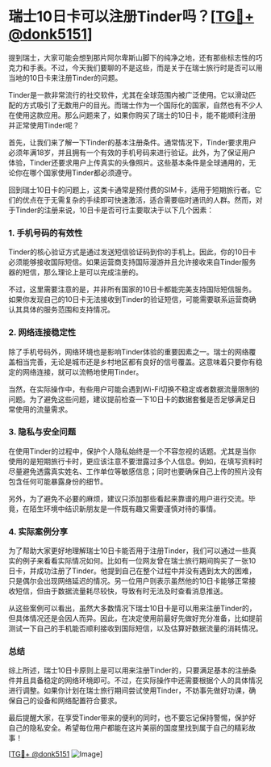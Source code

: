 # 瑞士10日卡可以注册Tinder吗？[[TG💪+ @donk5151](https://t.me/s/donk5151)]

提到瑞士，大家可能会想到那片阿尔卑斯山脚下的纯净之地，还有那些标志性的巧克力和手表。不过，今天我们要聊的不是这些，而是关于在瑞士旅行时是否可以用当地的10日卡来注册Tinder的问题。

Tinder是一款非常流行的社交软件，尤其在全球范围内被广泛使用。它以滑动匹配的方式吸引了无数用户的目光。而瑞士作为一个国际化的国家，自然也有不少人在使用这款应用。那么问题来了，如果你购买了瑞士的10日卡，能不能顺利注册并正常使用Tinder呢？

首先，让我们来了解一下Tinder的基本注册条件。通常情况下，Tinder要求用户必须年满18岁，并且拥有一个有效的手机号码来进行验证。此外，为了保证用户体验，Tinder还要求用户上传真实的头像照片。这些基本条件是全球通用的，无论你在哪个国家使用Tinder都必须遵守。

回到瑞士10日卡的问题上，这类卡通常是预付费的SIM卡，适用于短期旅行者。它们的优点在于无需复杂的手续即可快速激活，适合需要临时通讯的人群。然而，对于Tinder的注册来说，10日卡是否可行主要取决于以下几个因素：

### **1. 手机号码的有效性**

Tinder的核心验证方式是通过发送短信验证码到你的手机上。因此，你的10日卡必须能够接收国际短信。如果运营商支持国际漫游并且允许接收来自Tinder服务器的短信，那么理论上是可以完成注册的。

不过，这里需要注意的是，并非所有国家的10日卡都能完美支持国际短信服务。如果你发现自己的10日卡无法接收到Tinder的验证短信，可能需要联系运营商确认其具体的服务范围和支持情况。

### **2. 网络连接稳定性**

除了手机号码外，网络环境也是影响Tinder体验的重要因素之一。瑞士的网络覆盖相当完善，无论是城市还是乡村地区都有良好的信号覆盖。这意味着只要你有稳定的网络连接，就可以流畅地使用Tinder。

当然，在实际操作中，有些用户可能会遇到Wi-Fi切换不稳定或者数据流量限制的问题。为了避免这些问题，建议提前检查一下10日卡的数据套餐是否足够满足日常使用的流量需求。

### **3. 隐私与安全问题**

在使用Tinder的过程中，保护个人隐私始终是一个不容忽视的话题。尤其是当你使用的是短期旅行卡时，更应该注意不要泄露过多个人信息。例如，在填写资料时尽量避免透露真实姓名、工作单位等敏感信息；同时也要确保自己上传的照片没有包含任何可能暴露身份的细节。

另外，为了避免不必要的麻烦，建议只添加那些看起来靠谱的用户进行交流。毕竟，在陌生环境中结识新朋友是一件既有趣又需要谨慎对待的事情。

### **4. 实际案例分享**

为了帮助大家更好地理解瑞士10日卡能否用于注册Tinder，我们可以通过一些真实的例子来看看实际情况如何。比如有一位网友曾在瑞士旅行期间购买了一张10日卡，并成功注册了Tinder。他提到自己在整个过程中并没有遇到太大的困难，只是偶尔会出现网络延迟的情况。另一位用户则表示虽然他的10日卡能够正常接收短信，但由于数据流量耗尽较快，导致有时无法及时查看消息推送。

从这些案例可以看出，虽然大多数情况下瑞士10日卡是可以用来注册Tinder的，但具体情况还是会因人而异。因此，在决定使用前最好先做好充分准备，比如提前测试一下自己的手机能否顺利接收到国际短信，以及估算好数据流量的消耗情况。

### **总结**

综上所述，瑞士10日卡原则上是可以用来注册Tinder的，只要满足基本的注册条件并且具备稳定的网络环境即可。不过，在实际操作中还需要根据个人的具体情况进行调整。如果你计划在瑞士旅行期间尝试使用Tinder，不妨事先做好功课，确保自己的设备和网络配置符合要求。

最后提醒大家，在享受Tinder带来的便利的同时，也不要忘记保持警惕，保护好自己的隐私安全。希望每位用户都能在这片美丽的国度里找到属于自己的精彩故事！

[[TG💪+ @donk5151](https://t.me/s/donk5151) ![Image](https://i.postimg.cc/rwNCRYN7/Snipaste-2025-04-30-17-27-05.png)]